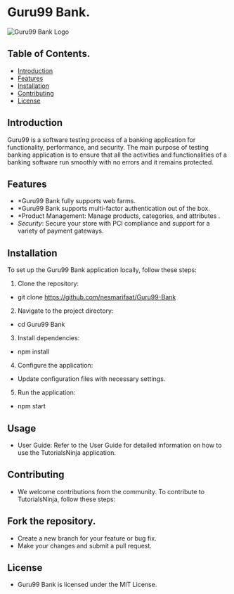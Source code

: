 # Guru99 Bank.

![Guru99 Bank Logo](https://www.gcreddy.com/wp-content/uploads/2021/09/Banking-Domain-Fundamentals.jpg)
## Table of Contents.

- [Introduction](#introduction)
- [Features](#features)
- [Installation](#instalation)
- [Contributing](#ontributing)
- [License](#license)

## Introduction

Guru99 is a software testing process of a banking application for functionality, performance, and security. The main purpose of testing banking application is to ensure that all the activities and functionalities of a banking software run smoothly with no errors and it remains protected.

## Features

- *Guru99 Bank fully supports web farms.
- *Guru99 Bank supports multi-factor authentication out of the box.
- *Product Management: Manage products, categories, and attributes .
- *Security*: Secure your store with PCI compliance and support for a variety of payment gateways.

## Installation

To set up the Guru99 Bank application locally, follow these steps:

1. Clone the repository:
*   git clone https://github.com/nesmarifaat/Guru99-Bank
2. Navigate to the project directory:
*   cd Guru99 Bank
3. Install dependencies:
*   npm install
4. Configure the application:

* Update configuration files with necessary settings.
5. Run the application:
*   npm start

## Usage
* User Guide: Refer to the User Guide for detailed information on how to use the TutorialsNinja application.

## Contributing
* We welcome contributions from the community. To contribute to TutorialsNinja, follow these steps:

## Fork the repository.
* Create a new branch for your feature or bug fix.
* Make your changes and submit a pull request.

## License
* Guru99 Bank is licensed under the MIT License.